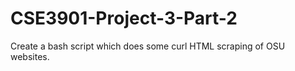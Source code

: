 # CSE3901-Project-3-Part-2
Create a bash script which does some curl HTML scraping of OSU websites.
